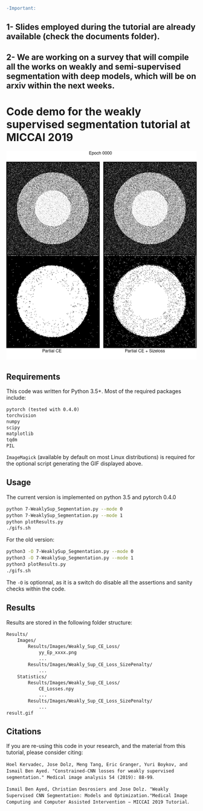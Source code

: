 ```diff
-Important:
```
## 1- Slides employed during the tutorial are already available (check the documents folder).

## 2- We are working on a survey that will compile all the works on weakly and semi-supervised segmentation with deep models, which will be on arxiv within the next weeks.

# Code demo for the weakly supervised segmentation tutorial at MICCAI 2019

![comparison](comparison.gif)

## Requirements
This code was written for Python 3.5+. Most of the required packages include:
```
pytorch (tested with 0.4.0)
torchvision
numpy
scipy
matplotlib
tqdm
PIL
```
`ImageMagick` (available by default on most Linux distributions) is required for the optional script generating the GIF displayed above.

## Usage
The current version is implemented on python 3.5 and pytorch 0.4.0
```bash
python 7-WeaklySup_Segmentation.py --mode 0
python 7-WeaklySup_Segmentation.py --mode 1
python plotResults.py
./gifs.sh
```
For the old version:
```bash
python3 -O 7-WeaklySup_Segmentation.py --mode 0
python3 -O 7-WeaklySup_Segmentation.py --mode 1
python3 plotResults.py
./gifs.sh
```
The `-O` is optionnal, as it is a switch do disable all the assertions and sanity checks within the code.

## Results
Results are stored in the following folder structure:
```
Results/
    Images/
        Results/Images/Weakly_Sup_CE_Loss/
            yy_Ep_xxxx.png
            ...
        Results/Images/Weakly_Sup_CE_Loss_SizePenalty/
            ...
    Statistics/
        Results/Images/Weakly_Sup_CE_Loss/
            CE_Losses.npy
            ...
        Results/Images/Weakly_Sup_CE_Loss_SizePenalty/
            ...
result.gif
```

## Citations
If you are re-using this code in your research, and the material from this tutorial, please consider citing:

`Hoel Kervadec, Jose Dolz, Meng Tang, Eric Granger, Yuri Boykov, and Ismail Ben Ayed. "Constrained-CNN losses for weakly supervised segmentation." Medical image analysis 54 (2019): 88-99`.

`Ismail Ben Ayed, Christian Desrosiers and Jose Dolz. "Weakly Supervised CNN Segmentation: Models and Optimization."Medical Image Computing and Computer Assisted Intervention − MICCAI 2019 Tutorial`. 
